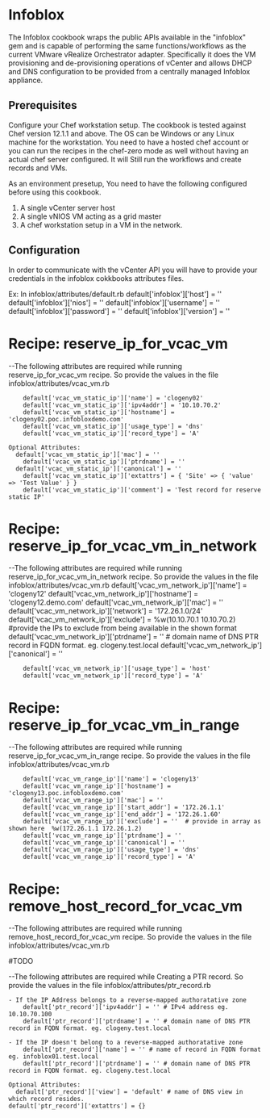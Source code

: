 Infoblox
=========

The Infoblox cookbook wraps the public APIs available in the "infoblox" gem and is capable of performing the same functions/workflows as the current VMware vRealize Orchestrator adapter. Specifically it does the VM provisioning and de-provisioning operations of vCenter and allows DHCP and DNS configuration to be provided from a centrally managed Infoblox appliance.

Prerequisites
-------------
Configure your Chef workstation setup. The cookbook is tested against Chef version 12.1.1 and above. The OS can be Windows or any Linux machine for the workstation. You need to have a hosted chef account or you can run the recipes in the chef-zero mode as well without having an actual chef server configured. It will Still run the workflows and create records and VMs.

As an environment presetup, You need to have the following configured before using this cookbook. 
1. A single vCenter server host
2. A single vNIOS VM acting as a grid master
3. A chef workstation setup in a VM in the network.

Configuration
-------------
In order to communicate with the vCenter API you will have to provide your credentials in the infoblox cokkbooks attributes files.

Ex: In infoblox/attributes/default.rb
		default['infoblox']['host'] = ''
		default['infoblox']['nios'] = ''
		default['infoblox']['username'] = ''
		default['infoblox']['password'] = ''
		default['infoblox']['version'] = ''

Recipe: reserve_ip_for_vcac_vm
==============================
--The following attributes are required while running reserve_ip_for_vcac_vm recipe. So provide the values in the file infoblox/attributes/vcac_vm.rb

		default['vcac_vm_static_ip']['name'] = 'clogeny02'
		default['vcac_vm_static_ip']['ipv4addr'] = '10.10.70.2'
		default['vcac_vm_static_ip']['hostname'] = 'clogeny02.poc.infobloxdemo.com'
		default['vcac_vm_static_ip']['usage_type'] = 'dns'
		default['vcac_vm_static_ip']['record_type'] = 'A'

	Optional Attributes:
	  default['vcac_vm_static_ip']['mac'] = ''
		default['vcac_vm_static_ip']['ptrdname'] = ''
	  default['vcac_vm_static_ip']['canonical'] = ''
		default['vcac_vm_static_ip']['extattrs'] = { 'Site' => { 'value' => 'Test Value' } }
		default['vcac_vm_static_ip']['comment'] = 'Test record for reserve static IP'

Recipe: reserve_ip_for_vcac_vm_in_network
=========================================
--The following attributes are required while running reserve_ip_for_vcac_vm_in_network recipe. So provide the values in the file infoblox/attributes/vcac_vm.rb
		default['vcac_vm_network_ip']['name'] = 'clogeny12'
		default['vcac_vm_network_ip']['hostname'] = 'clogeny12.demo.com'
		default['vcac_vm_network_ip']['mac'] = ''
		default['vcac_vm_network_ip']['network'] = '172.26.1.0/24'
		default['vcac_vm_network_ip']['exclude'] = %w(10.10.70.1 10.10.70.2) #provide the IPs to exclude from being available in the shown format
		default['vcac_vm_network_ip']['ptrdname'] = '' # domain name of DNS PTR record in FQDN format. eg. clogeny.test.local
		default['vcac_vm_network_ip']['canonical'] = '' 

		default['vcac_vm_network_ip']['usage_type'] = 'host'
		default['vcac_vm_network_ip']['record_type'] = 'A'
	 
Recipe: reserve_ip_for_vcac_vm_in_range
=========================================
--The following attributes are required while running reserve_ip_for_vcac_vm_in_range recipe. So provide the values in the file infoblox/attributes/vcac_vm.rb	 

		default['vcac_vm_range_ip']['name'] = 'clogeny13'
		default['vcac_vm_range_ip']['hostname'] = 'clogeny13.poc.infobloxdemo.com'
		default['vcac_vm_range_ip']['mac'] = ''
		default['vcac_vm_range_ip']['start_addr'] = '172.26.1.1'
		default['vcac_vm_range_ip']['end_addr'] = '172.26.1.60'
		default['vcac_vm_range_ip']['exclude'] = ''  # provide in array as shown here  %w(172.26.1.1 172.26.1.2)
		default['vcac_vm_range_ip']['ptrdname'] = ''
		default['vcac_vm_range_ip']['canonical'] = ''
		default['vcac_vm_range_ip']['usage_type'] = 'dns'
		default['vcac_vm_range_ip']['record_type'] = 'A'

Recipe: remove_host_record_for_vcac_vm
=========================================
--The following attributes are required while running remove_host_record_for_vcac_vm recipe. So provide the values in the file infoblox/attributes/vcac_vm.rb

#TODO


--The following attributes are required while Creating a PTR record. So provide the values in the file infoblox/attributes/ptr_record.rb 

	- If the IP Address belongs to a reverse-mapped authoratative zone 
		default['ptr_record']['ipv4addr'] = '' # IPv4 address eg. 10.10.70.100
		default['ptr_record']['ptrdname'] = '' # domain name of DNS PTR record in FQDN format. eg. clogeny.test.local

	- If the IP doesn't belong to a reverse-mapped authoratative zone 
		default['ptr_record']['name'] = '' # name of record in FQDN format eg. infoblox01.test.local
		default['ptr_record']['ptrdname'] = '' # domain name of DNS PTR record in FQDN format. eg. clogeny.test.local

	Optional Attributes:
	  default['ptr_record']['view'] = 'default' # name of DNS view in which record resides.
    default['ptr_record']['extattrs'] = {}